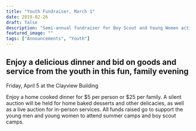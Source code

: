 ```yaml
---
title: "Youth Fundraiser, March 1"
date: 2019-02-26
draft: false
description: "Semi-annual fundraiser for Boy Scout and Young Women activities"
featured_image: ""
tags: ["Announcements", "Youth"]
---
```


## Enjoy a delicious dinner and bid on goods and service from the youth in this fun, family evening

Friday, April 5 at the Clayview Building

Enjoy a home cooked dinner for $5 per person or $25 per family. A silent auction will be held for home baked desserts and other delicacies, as well as a live auction for in-person services. All funds raised go to support the young men and young women to attend summer camps and boy scout camps.